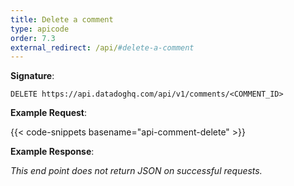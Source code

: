 ```yaml
---
title: Delete a comment
type: apicode
order: 7.3
external_redirect: /api/#delete-a-comment
---
```


**Signature**:

`DELETE https://api.datadoghq.com/api/v1/comments/<COMMENT_ID>`

**Example Request**:

{{< code-snippets basename="api-comment-delete" >}}

**Example Response**:

*This end point does not return JSON on successful requests.*


